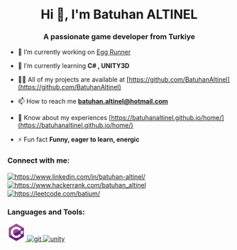 <h1 align="center">Hi 👋, I'm Batuhan ALTINEL</h1>
<h3 align="center">A passionate game developer from Turkiye</h3>

- 🔭 I’m currently working on [Egg Runner](https://github.com/BatuhanAltinel/Egg-Runner)

- 🌱 I’m currently learning **C# , UNITY3D**

- 👨‍💻 All of my projects are available at [https://github.com/BatuhanAltinel](https://github.com/BatuhanAltinel)

- 📫 How to reach me **batuhan.altinel@hotmail.com**

- 📄 Know about my experiences [https://batuhanaltinel.github.io/home/](https://batuhanaltinel.github.io/home/)

- ⚡ Fun fact **Funny, eager to learn, energic**

<h3 align="left">Connect with me:</h3>
<p align="left">
<a href="https://linkedin.com/in/https://www.linkedin.com/in/batuhan-altinel/" target="blank"><img align="center" src="https://raw.githubusercontent.com/rahuldkjain/github-profile-readme-generator/master/src/images/icons/Social/linked-in-alt.svg" alt="https://www.linkedin.com/in/batuhan-altinel/" height="30" width="40" /></a>
<a href="https://www.hackerrank.com/https://www.hackerrank.com/batuhan_altinel" target="blank"><img align="center" src="https://raw.githubusercontent.com/rahuldkjain/github-profile-readme-generator/master/src/images/icons/Social/hackerrank.svg" alt="https://www.hackerrank.com/batuhan_altinel" height="30" width="40" /></a>
<a href="https://www.leetcode.com/https://leetcode.com/batium/" target="blank"><img align="center" src="https://raw.githubusercontent.com/rahuldkjain/github-profile-readme-generator/master/src/images/icons/Social/leet-code.svg" alt="https://leetcode.com/batium/" height="30" width="40" /></a>
</p>

<h3 align="left">Languages and Tools:</h3>
<p align="left"> <a href="https://www.w3schools.com/cs/" target="_blank" rel="noreferrer"> <img src="https://raw.githubusercontent.com/devicons/devicon/master/icons/csharp/csharp-original.svg" alt="csharp" width="40" height="40"/> </a> <a href="https://git-scm.com/" target="_blank" rel="noreferrer"> <img src="https://www.vectorlogo.zone/logos/git-scm/git-scm-icon.svg" alt="git" width="40" height="40"/> </a> <a href="https://unity.com/" target="_blank" rel="noreferrer"> <img src="https://www.vectorlogo.zone/logos/unity3d/unity3d-icon.svg" alt="unity" width="40" height="40"/> </a> </p>
